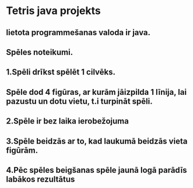 # Tetris java projekts
## lietota programmešanas valoda ir java.
## Spēles noteikumi.
## 1.Spēli drīkst spēlēt 1 cilvēks.
## Spēle dod 4 figūras, ar kurām jāizpilda 1 līnija, lai pazustu un dotu vietu, t.i turpināt spēli.
## 2.Spēle ir bez laika ierobežojuma
## 3.Spēle beidzās ar to, kad laukumā beidzās vieta figūrām.
## 4.Pēc spēles beigšanas spēle jaunā logā parādīs labākos rezultātus
